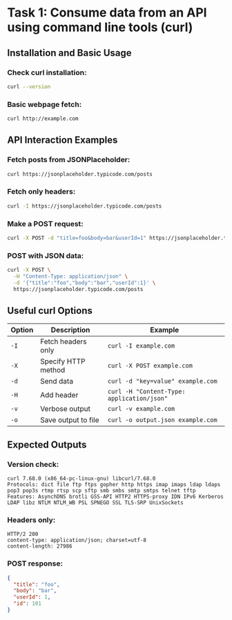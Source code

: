 # Task 1: Consume data from an API using command line tools (curl)

## Installation and Basic Usage

### Check curl installation:
```bash
curl --version
```

### Basic webpage fetch:
```bash
curl http://example.com
```

## API Interaction Examples

### Fetch posts from JSONPlaceholder:
```bash
curl https://jsonplaceholder.typicode.com/posts
```

### Fetch only headers:
```bash
curl -I https://jsonplaceholder.typicode.com/posts
```

### Make a POST request:
```bash
curl -X POST -d "title=foo&body=bar&userId=1" https://jsonplaceholder.typicode.com/posts
```

### POST with JSON data:
```bash
curl -X POST \
  -H "Content-Type: application/json" \
  -d '{"title":"foo","body":"bar","userId":1}' \
  https://jsonplaceholder.typicode.com/posts
```

## Useful curl Options

| Option | Description | Example |
|--------|-------------|---------|
| `-I` | Fetch headers only | `curl -I example.com` |
| `-X` | Specify HTTP method | `curl -X POST example.com` |
| `-d` | Send data | `curl -d "key=value" example.com` |
| `-H` | Add header | `curl -H "Content-Type: application/json"` |
| `-v` | Verbose output | `curl -v example.com` |
| `-o` | Save output to file | `curl -o output.json example.com` |

## Expected Outputs

### Version check:
```
curl 7.68.0 (x86_64-pc-linux-gnu) libcurl/7.68.0
Protocols: dict file ftp ftps gopher http https imap imaps ldap ldaps pop3 pop3s rtmp rtsp scp sftp smb smbs smtp smtps telnet tftp
Features: AsynchDNS brotli GSS-API HTTP2 HTTPS-proxy IDN IPv6 Kerberos LDAP libz NTLM NTLM_WB PSL SPNEGO SSL TLS-SRP UnixSockets
```

### Headers only:
```
HTTP/2 200
content-type: application/json; charset=utf-8
content-length: 27986
```

### POST response:
```json
{
  "title": "foo",
  "body": "bar", 
  "userId": 1,
  "id": 101
}
```